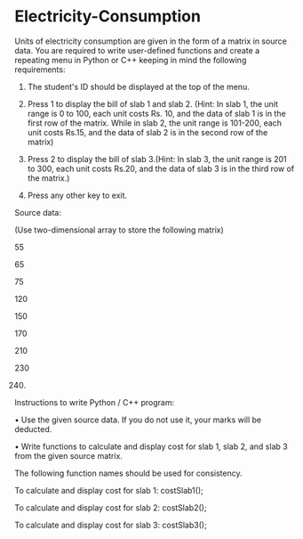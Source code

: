 # Electricity-Consumption
Units of electricity consumption are given in the form of a matrix in source data. You are required to write user-defined functions and create a repeating menu in Python or C++ keeping in mind the following requirements:

1. The student's ID should be displayed at the top of the menu.

2. Press 1 to display the bill of slab 1 and slab 2. (Hint: In slab 1, the unit range is 0 to 100, each unit costs Rs. 10, and the data of slab 1 is in the first row of the matrix. While in slab 2, the unit range is 101-200, each unit costs Rs.15, and the data of slab 2 is in the second row of the matrix)

3. Press 2 to display the bill of slab 3.(Hint: In slab 3, the unit range is 201 to 300, each unit costs Rs.20, and the data of slab 3 is in the third row of the matrix.)

4. Press any other key to exit.

Source data:

(Use two-dimensional array to store the following matrix)

55

65

75

120

150

170

210

230

240.

Instructions to write Python / C++ program:

• Use the given source data. If you do not use it, your marks will be deducted.

• Write functions to calculate and display cost for slab 1, slab 2, and slab 3 from the given source matrix.

The following function names should be used for consistency.

To calculate and display cost for slab 1: costSlab1();

To calculate and display cost for slab 2: costSlab2();

To calculate and display cost for slab 3: costSlab3();
